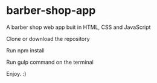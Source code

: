 # barber-shop-app
A barber shop web app buit in HTML, CSS and JavaScript


Clone or download the repository

Run npm install

Run gulp command on the terminal


Enjoy. :)
